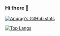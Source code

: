 ### Hi there 👋


[![Anurag's GitHub stats](https://github-readme-stats.vercel.app/api?username=MohamedOmar2020&count_private=true&show_icons=true)](https://github.com/anuraghazra/github-readme-stats)

[![Top Langs](https://github-readme-stats.vercel.app/api/top-langs/?username=MohamedOmar2020&layout=compact)](https://github.com/anuraghazra/github-readme-stats)
